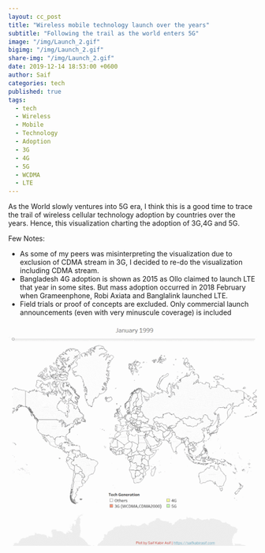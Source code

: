 ```yaml
---
layout: cc_post  
title: "Wireless mobile technology launch over the years"
subtitle: "Following the trail as the world enters 5G"
image: "/img/Launch_2.gif"
bigimg: "/img/Launch_2.gif"
share-img: "/img/Launch_2.gif"
date: 2019-12-14 18:53:00 +0600
author: Saif
categories: tech
published: true
tags:
  - tech
  - Wireless
  - Mobile
  - Technology
  - Adoption
  - 3G
  - 4G
  - 5G
  - WCDMA
  - LTE
---
```


<style>

    article img {
    max-height: 100% !important;

}
</style>

As the World slowly ventures into 5G era, I think this is a good time to trace the trail of wireless cellular technology adoption by countries over the years. Hence, this visualization charting the adoption of 3G,4G and 5G.

Few Notes:

* As some of my peers was misinterpreting the visualization due to exclusion of CDMA stream in 3G, I decided to re-do the visualization including CDMA stream. 
* Bangladesh 4G adoption is shown as 2015 as Ollo claimed to launch LTE that year in some sites. But mass adoption occurred in 2018 February when Grameenphone, Robi Axiata and Banglalink launched LTE.
* Field trials or proof of concepts are excluded. Only commercial launch announcements (even with very minuscule coverage) is included

![Wireless mobile technology adoption](/img/Launch_2.gif)


